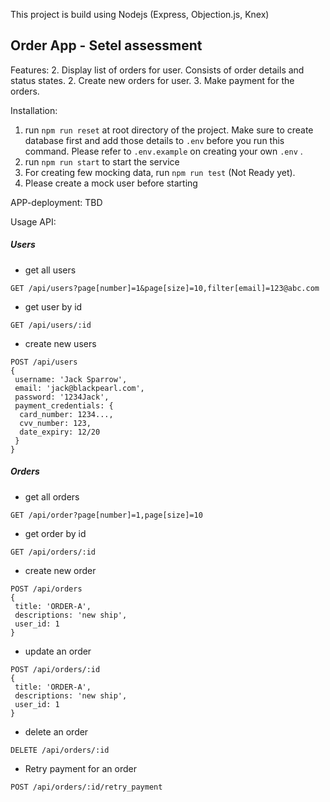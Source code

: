 This project is build using Nodejs (Express, Objection.js, Knex)

## Order App - Setel assessment

Features:
2. Display list of orders for user. Consists of order details and status states.
2. Create new orders for user.
3. Make payment for the orders. 

Installation:
1. run `npm run reset` at root directory of the project. Make sure to create database first and add those details to `.env` before you run this command. Please refer to `.env.example` on creating your own `.env` .
2. run `npm run start` to start the service
3. For creating few mocking data, run `npm run test` (Not Ready yet). 
4. Please create a mock user before starting

APP-deployment:
TBD

Usage API:
##### Users
- get all users 
```
GET /api/users?page[number]=1&page[size]=10,filter[email]=123@abc.com
``` 
- get user by id
```
GET /api/users/:id
```
- create new users
```
POST /api/users
{
 username: 'Jack Sparrow',
 email: 'jack@blackpearl.com',
 password: '1234Jack',
 payment_credentials: { 
  card_number: 1234...,
  cvv_number: 123,
  date_expiry: 12/20
 }
}
``` 

##### Orders

- get all orders
```
GET /api/order?page[number]=1,page[size]=10
```
- get order by id

```
GET /api/orders/:id
```
- create new order

```
POST /api/orders
{
 title: 'ORDER-A',
 descriptions: 'new ship',
 user_id: 1
}
```
- update an order

```
POST /api/orders/:id
{
 title: 'ORDER-A',
 descriptions: 'new ship',
 user_id: 1
}
```
- delete an order

```
DELETE /api/orders/:id
```
- Retry payment for an order

``` 
POST /api/orders/:id/retry_payment
```
